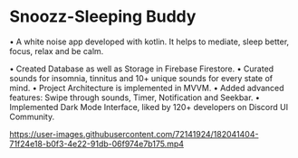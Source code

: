 #                           Snoozz-Sleeping Buddy

•	A white noise app developed with kotlin. It helps to mediate, sleep better, focus, relax and be calm.

•	Created Database as well as Storage in Firebase Firestore.
•	Curated sounds for insomnia, tinnitus and 10+ unique sounds for every state of mind.
•	 Project Architecture is implemented in MVVM.
•	Added advanced features: Swipe through sounds, Timer, Notification and Seekbar.
•	Implemented Dark Mode Interface, liked by 120+ developers on Discord UI Community.



https://user-images.githubusercontent.com/72141924/182041404-71f24e18-b0f3-4e22-91db-06f974e7b175.mp4

